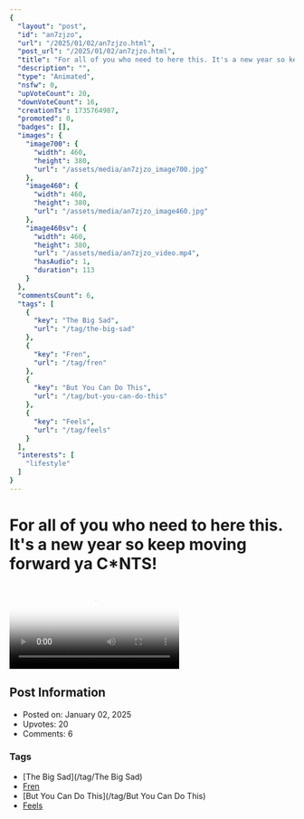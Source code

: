 ```yaml
---
{
  "layout": "post",
  "id": "an7zjzo",
  "url": "/2025/01/02/an7zjzo.html",
  "post_url": "/2025/01/02/an7zjzo.html",
  "title": "For all of you who need to here this. It's a new year so keep moving forward ya C*NTS!",
  "description": "",
  "type": "Animated",
  "nsfw": 0,
  "upVoteCount": 20,
  "downVoteCount": 16,
  "creationTs": 1735764987,
  "promoted": 0,
  "badges": [],
  "images": {
    "image700": {
      "width": 460,
      "height": 380,
      "url": "/assets/media/an7zjzo_image700.jpg"
    },
    "image460": {
      "width": 460,
      "height": 380,
      "url": "/assets/media/an7zjzo_image460.jpg"
    },
    "image460sv": {
      "width": 460,
      "height": 380,
      "url": "/assets/media/an7zjzo_video.mp4",
      "hasAudio": 1,
      "duration": 113
    }
  },
  "commentsCount": 6,
  "tags": [
    {
      "key": "The Big Sad",
      "url": "/tag/the-big-sad"
    },
    {
      "key": "Fren",
      "url": "/tag/fren"
    },
    {
      "key": "But You Can Do This",
      "url": "/tag/but-you-can-do-this"
    },
    {
      "key": "Feels",
      "url": "/tag/feels"
    }
  ],
  "interests": [
    "lifestyle"
  ]
}
---
```


# For all of you who need to here this. It's a new year so keep moving forward ya C*NTS!

<video controls playsinline loop poster="/assets/media/an7zjzo_image460.jpg">
  <source src="/assets/media/an7zjzo_video.mp4" type="video/mp4">
  Your browser does not support the video tag.
</video>

## Post Information

- Posted on: January 02, 2025
- Upvotes: 20
- Comments: 6

### Tags

- [The Big Sad](/tag/The Big Sad)
- [Fren](/tag/Fren)
- [But You Can Do This](/tag/But You Can Do This)
- [Feels](/tag/Feels)
